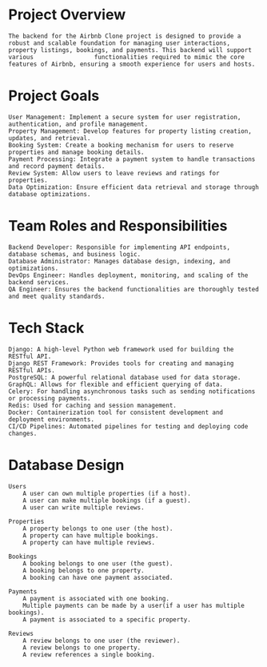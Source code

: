 # Project Overview
    The backend for the Airbnb Clone project is designed to provide a robust and scalable foundation for managing user interactions, property listings, bookings, and payments. This backend will support various                 functionalities required to mimic the core features of Airbnb, ensuring a smooth experience for users and hosts.

# Project Goals
    User Management: Implement a secure system for user registration, authentication, and profile management.
    Property Management: Develop features for property listing creation, updates, and retrieval.
    Booking System: Create a booking mechanism for users to reserve properties and manage booking details.
    Payment Processing: Integrate a payment system to handle transactions and record payment details.
    Review System: Allow users to leave reviews and ratings for properties.
    Data Optimization: Ensure efficient data retrieval and storage through database optimizations.

# Team Roles and Responsibilities

    Backend Developer: Responsible for implementing API endpoints, database schemas, and business logic.
    Database Administrator: Manages database design, indexing, and optimizations.
    DevOps Engineer: Handles deployment, monitoring, and scaling of the backend services.
    QA Engineer: Ensures the backend functionalities are thoroughly tested and meet quality standards.


# Tech Stack

    Django: A high-level Python web framework used for building the RESTful API.
    Django REST Framework: Provides tools for creating and managing RESTful APIs.
    PostgreSQL: A powerful relational database used for data storage.
    GraphQL: Allows for flexible and efficient querying of data.
    Celery: For handling asynchronous tasks such as sending notifications or processing payments.
    Redis: Used for caching and session management.
    Docker: Containerization tool for consistent development and deployment environments.
    CI/CD Pipelines: Automated pipelines for testing and deploying code changes.

# Database Design

    Users
        A user can own multiple properties (if a host).
        A user can make multiple bookings (if a guest).
        A user can write multiple reviews.

    Properties
        A property belongs to one user (the host).
        A property can have multiple bookings.
        A property can have multiple reviews.

    Bookings
        A booking belongs to one user (the guest).
        A booking belongs to one property.
        A booking can have one payment associated.

    Payments
        A payment is associated with one booking.
        Multiple payments can be made by a user(if a user has multiple bookings).
        A payment is associated to a specific property.

    Reviews
        A review belongs to one user (the reviewer).
        A review belongs to one property.
        A review references a single booking.
        

